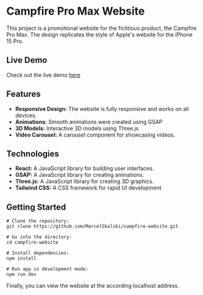 # Campfire Pro Max Website

This project is a promotional website for the fictitious product, the Campfire Pro Max. The design replicates the style of Apple's website for the iPhone 15 Pro. 

## Live Demo

Check out the live demo [here](https://campfire-pro-max.netlify.app)

## Features

* **Responsive Design:** The website is fully responsive and works on all devices. 
* **Animations:** Smooth animations were created using GSAP
* **3D Models:** Interactive 3D models using Three.js 
* **Video Carousel:** A carousel component for showcasing videos.

## Technologies

* **React:** A JavaScript library for building user interfaces.
* **GSAP:** A JavaScript library for creating animations.
* **Three.js:** A JavaScript library for creating 3D graphics.
* **Tailwind CSS:** A CSS framework for rapid UI development.

## Getting Started

    # Clone the repository:
    git clone https://github.com/MarcelSkalski/campfire-website.git

    # Go into the directory:
    cd campfire-website

    # Install dependencies:
    npm install

    # Run app in development mode:
    npm run dev

Finally, you can view the website at the according localhost address.
